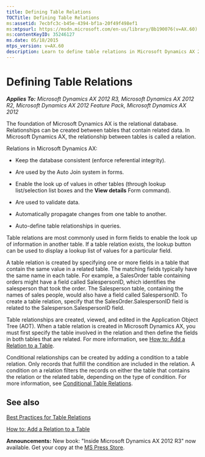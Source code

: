 ```yaml
---
title: Defining Table Relations
TOCTitle: Defining Table Relations
ms:assetid: 7ecbfc3c-b45e-4394-bf1a-20f49f498ef1
ms:mtpsurl: https://msdn.microsoft.com/en-us/library/Bb190076(v=AX.60)
ms:contentKeyID: 35246127
ms.date: 05/18/2015
mtps_version: v=AX.60
description: Learn to define table relations in Microsoft Dynamics AX 2012. Enhance database consistency, validate data, and auto-define relationships in queries.
---
```


# Defining Table Relations 


_**Applies To:** Microsoft Dynamics AX 2012 R3, Microsoft Dynamics AX 2012 R2, Microsoft Dynamics AX 2012 Feature Pack, Microsoft Dynamics AX 2012_

The foundation of Microsoft Dynamics AX is the relational database. Relationships can be created between tables that contain related data. In Microsoft Dynamics AX, the relationship between tables is called a relation.

Relations in Microsoft Dynamics AX:

  - Keep the database consistent (enforce referential integrity).

  - Are used by the Auto Join system in forms.

  - Enable the look up of values in other tables (through lookup list/selection list boxes and the **View details** Form command).

  - Are used to validate data.

  - Automatically propagate changes from one table to another.

  - Auto-define table relationships in queries.

Table relations are most commonly used in form fields to enable the look up of information in another table. If a table relation exists, the lookup button can be used to display a lookup list of values for a particular field.

A table relation is created by specifying one or more fields in a table that contain the same value in a related table. The matching fields typically have the same name in each table. For example, a SalesOrder table containing orders might have a field called SalespersonID, which identifies the salesperson that took the order. The Salesperson table, containing the names of sales people, would also have a field called SalespersonID. To create a table relation, specify that the SalesOrder.SalespersonID field is related to the Salesperson.SalespersonID field.

Table relationships are created, viewed, and edited in the Application Object Tree (AOT). When a table relation is created in Microsoft Dynamics AX, you must first specify the table involved in the relation and then define the fields in both tables that are related. For more information, see [How to: Add a Relation to a Table](how-to-add-a-relation-to-a-table.md).

Conditional relationships can be created by adding a condition to a table relation. Only records that fulfill the condition are included in the relation. A condition on a relation filters the records on either the table that contains the relation or the related table, depending on the type of condition. For more information, see [Conditional Table Relations](conditional-table-relations.md).

## See also

[Best Practices for Table Relations](best-practices-for-table-relations.md)

[How to: Add a Relation to a Table](how-to-add-a-relation-to-a-table.md)

  
**Announcements:** New book: "Inside Microsoft Dynamics AX 2012 R3" now available. Get your copy at the [MS Press Store](https://www.microsoftpressstore.com/store/inside-microsoft-dynamics-ax-2012-r3-9780735685109).

